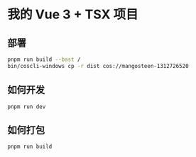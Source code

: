 # 我的 Vue 3 + TSX 项目

## 部署
```bash
pnpm run build --bast /
bin/coscli-windows cp -r dist cos://mangosteen-1312726520
```

## 如何开发
```
pnpm run dev
```


## 如何打包
```
pnpm run build 
```
